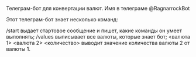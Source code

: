 Телеграм-бот для конвертации валют. Имя в телеграме @RagnarrockBot

Этот телеграм-бот знает несколько команд:

/start выдает стартовое сообщение и пишет, какие команды он умеет выполнять; /values выписывает все валюты, которые знает бот; <валюта 1> <валюта 2> <количество> выводит значение количества валюты 2 от валюты 1.
